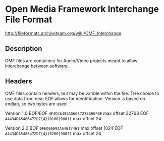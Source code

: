 # Open Media Framework Interchange File Format

http://fileformats.archiveteam.org/wiki/OMF_Interchange

## Description
OMF files are containers for Audio/Video projects meant to allow interchange between software.

## Headers
OMF files contain headers, but may be varible within the file. THe choice to use data from near EOF allows for identification. Version is based on endian, so two bytes are used.

Version 1.0
BOF/EOF ```4F4D46493A56657273696F6E``` max offset 32768
EOF ```A4434DA5486472D7{4}(0100|0001)``` max offset 24

Version 2.0
BOF ```6F6D66693A64617461``` max offset 1024
EOF ```A4434DA5486472D7{4}(0200|0002)``` max offset 24